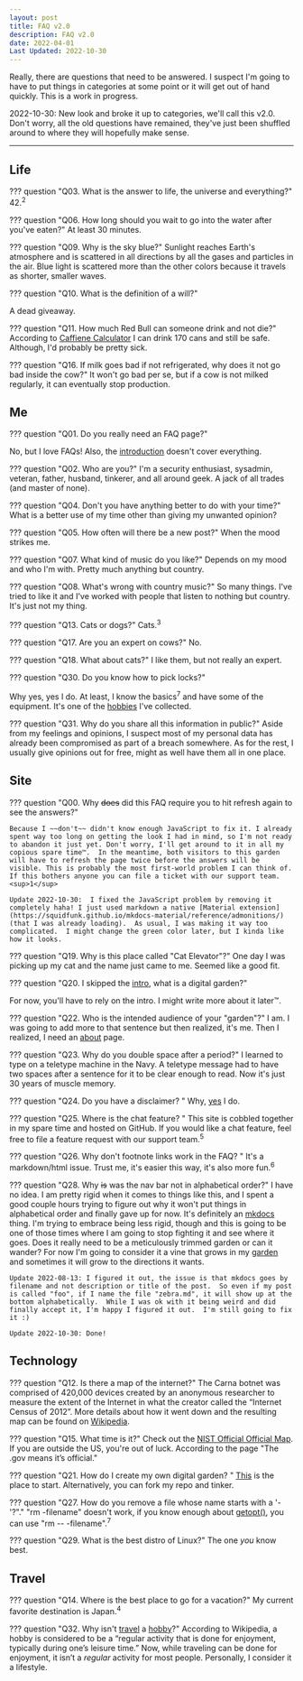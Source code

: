 ```yaml
---
layout: post
title: FAQ v2.0
description: FAQ v2.0
date: 2022-04-01
Last Updated: 2022-10-30
---
```


Really, there are questions that need to be answered. I suspect I'm going to have to put things in categories at some point or it will get out of hand quickly.  This is a work in progress.

2022-10-30: New look and broke it up to categories, we'll call this v2.0.  Don't worry, all the old questions have remained, they've just been shuffled around to where they will hopefully make sense.

***

## Life

??? question "Q03. What is the answer to life, the universe and everything?"
    42.<sup>2</sup>

??? question "Q06. How long should you wait to go into the water after you've eaten?"
    At least 30 minutes.

??? question "Q09. Why is the sky blue?"
    Sunlight reaches Earth's atmosphere and is scattered in all directions by all the gases and particles in the air. Blue light is scattered more than the other colors because it travels as shorter, smaller waves.

??? question "Q10. What is the definition of a will?"
    <div id="Q10"></div>A dead giveaway.

??? question "Q11. How much Red Bull can someone drink and not die?"
    According to [Caffiene Calculator](https://www.caffeineinformer.com/death-by-caffeine") I can drink 170 cans and still be safe.  Although, I'd probably be pretty sick.

??? question "Q16. If milk goes bad if not refrigerated, why does it not go bad inside the cow?"
    It won't go bad per se, but if a cow is not milked regularly, it can eventually stop production.


## Me

??? question "Q01. Do you really need an FAQ page?"
    <div id="Q01">No, but I love FAQs!  Also, the [introduction](/) doesn't cover everything.

??? question "Q02. Who are you?"
    I'm a security enthusiast, sysadmin, veteran, father, husband, tinkerer, and all around geek. A jack of all trades (and master of none).

??? question "Q04. Don't you have anything better to do with your time?"
    What is a better use of my time other than giving my unwanted opinion?

??? question "Q05. How often will there be a new post?"
    When the mood strikes me.

??? question "Q07. What kind of music do you like?"
    Depends on my mood and who I'm with.  Pretty much anything but country.

??? question "Q08. What's wrong with country music?"
    So many things. I've tried to like it and I've worked with people that listen to nothing but country. It's just not my thing.

??? question "Q13. Cats or dogs?"
    Cats.<sup>3</sup>

??? question "Q17. Are you an expert on cows?"
    No.

??? question "Q18. What about cats?"
    I like them, but not really an expert.

??? question "Q30. Do you know how to pick locks?"
    <div id="Q30"></div>Why yes, yes I do. At least, I know the basics<sup>7</sup> and have some of the equipment.  It's one of the [hobbies](/hobbies/) I've collected.

??? question "Q31. Why do you share all this information in public?"
    Aside from my feelings and opinions, I suspect most of my personal data has already been compromised as part of a breach somewhere.  As for the rest, I usually give opinions out for free, might as well have them all in one place.


## Site

??? question "Q00. Why ~~does~~ did this FAQ require you to hit refresh again to see the answers?"

    Because I ~~don't~~ didn't know enough JavaScript to fix it. I already spent way too long on getting the look I had in mind, so I'm not ready to abandon it just yet. Don't worry, I'll get around to it in all my copious spare time™.  In the meantime, both visitors to this garden will have to refresh the page twice before the answers will be visible. This is probably the most first-world problem I can think of. If this bothers anyone you can file a ticket with our support team.<sup>1</sup>

    Update 2022-10-30:  I fixed the JavaScript problem by removing it completely haha! I just used markdown a native [Material extension](https://squidfunk.github.io/mkdocs-material/reference/admonitions/) (that I was already loading).  As usual, I was making it way too complicated.  I might change the green color later, but I kinda like how it looks.

??? question "Q19. Why is this place called "Cat Elevator"?"
    One day I was picking up my cat and the name just came to me.  Seemed like a good fit.

??? question "Q20. I skipped the [intro](/), what is a digital garden?"
    <div id="Q20"></div> For now, you'll have to rely on the intro. I might write more about it later™.

??? question "Q22. Who is the intended audience of your "garden"?"
    I am.  I was going to add more to that sentence but then realized, it's me. Then I realized, I need an [about](/about/) page.

??? question "Q23. Why do you double space after a period?"
    I learned to type on a teletype machine in the Navy.  A teletype message had to have two spaces after a sentence for it to be clear enough to read.  Now it's just 30 years of muscle memory.

??? question "Q24. Do you have a disclaimer? "
    Why, [yes](/about/) I do.

??? question "Q25. Where is the chat feature? "
    This site is cobbled together in my spare time and hosted on GitHub. If you would like a chat feature, feel free to file a feature request with our support team.<sup>5</sup>

??? question "Q26. Why don't footnote links work in the FAQ? "
    It's a markdown/html issue.  Trust me, it's easier this way, it's also more fun.<sup>6</sup>

??? question "Q28. Why ~~is~~ was the nav bar not in alphabetical order?"
    I have no idea.  I am pretty rigid when it comes to things like this, and I spent a good couple hours trying to figure out why it won't put things in alphabetical order and finally gave up for now.  It's definitely an [mkdocs](https://www.mkdocs.org) thing.  I'm trying to embrace being less rigid, though and this is going to be one of those times where I am going to stop fighting it and see where it goes.  Does it really need to be a meticulously trimmed garden or can it wander?  For now I'm going to consider it a vine that grows in my [garden](/) and sometimes it will grow to the directions it wants.

    Update 2022-08-13: I figured it out, the issue is that mkdocs goes by filename and not description or title of the post.  So even if my post is called "foo", if I name the file "zebra.md", it will show up at the bottom alphabetically.  While I was ok with it being weird and did finally accept it, I'm happy I figured it out.  I'm still going to fix it :)

    Update 2022-10-30: Done!

## Technology

??? question "Q12. Is there a map of the internet?"
    The Carna botnet was comprised of 420,000 devices created by an anonymous researcher to measure the extent of the Internet in what the creator called the “Internet Census of 2012”.  More details about how it went down and the resulting map can be found on [Wikipedia](https://en.wikipedia.org/wiki/Carna_botnet).

??? question "Q15. What time is it?"
    Check out the [NIST Official Official Map](https://www.time.gov/).  If you are outside the US, you're out of luck.  According to the page "The .gov means it’s official."

??? question "Q21. How do I create my own digital garden? "
    [This](https://lyz-code.github.io/blue-book/#make-your-own-digital-garden) is the place to start.  Alternatively, you can fork my repo and tinker.

??? question "Q27. How do you remove a file whose name starts with a '-'?"."
    "rm -filename" doesn't work, if you know enough about [getopt()](/tech/unix/getopts/)</a>, you can use "rm -- -filename".<sup>7</sup>

??? question "Q29. What is the best distro of Linux?"
    The one *you* know best.



## Travel

??? question "Q14. Where is the best place to go for a vacation?"
    My current favorite destination is Japan.<sup>4</sup>

??? question "Q32. Why isn't [travel](/travel/) a [hobby](/hobbies/)?"
    According to Wikipedia, a hobby is considered to be a “regular activity that is done for enjoyment, typically during one’s leisure time.” Now, while traveling can be done for enjoyment, it isn’t a *regular* activity for most people. Personally, I consider it a lifestyle. 



[^Q00]: [Q00] To reach our support team, please use the chat feature.
[^Q03]: [Q03] From Hitchhiker's Guide to the Galaxy by Douglas Adams.
[^Q13]: [Q13] I started out as a dog person, but I've had good luck with cats.
[^Q14]: [Q14] I haven't been *everywhere* yet.
[^Q25]: [Q25] See footnote for Q00 above.
[^Q26]: [Q26] Fun, as in, not my problem.
[^Q30]: [Q30] I've picked a Master Lock #3 -> #6 and a few others.  Best thing to do while on a long call!

